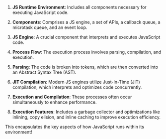 1. **JS Runtime Environment**: Includes all components necessary for executing JavaScript code.
  
2. **Components**: Comprises a JS engine, a set of APIs, a callback queue, a microtask queue, and an event loop.

3. **JS Engine**: A crucial component that interprets and executes JavaScript code.

4. **Process Flow**: The execution process involves parsing, compilation, and execution.

5. **Parsing**: The code is broken into tokens, which are then converted into an Abstract Syntax Tree (AST).

6. **JIT Compilation**: Modern JS engines utilize Just-In-Time (JIT) compilation, which interprets and optimizes code concurrently.

7. **Execution and Compilation**: These processes often occur simultaneously to enhance performance.

8. **Execution Features**: Includes a garbage collector and optimizations like inlining, copy elision, and inline caching to improve execution efficiency.

This encapsulates the key aspects of how JavaScript runs within its environment!
